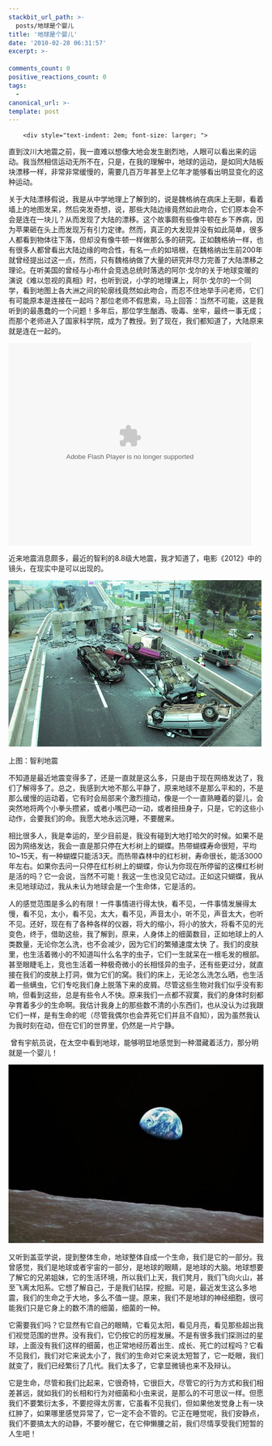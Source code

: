 ```yaml
---
stackbit_url_path: >-
  posts/地球是个婴儿
title: '地球是个婴儿'
date: '2010-02-28 06:31:57'
excerpt: >-
  
comments_count: 0
positive_reactions_count: 0
tags: 
  - 
canonical_url: >-
template: post
---
```


        <div style="text-indent: 2em; font-size: larger; ">
<p>直到汶川大地震之前，我一直难以想像大地会发生剧烈地，人眼可以看出来的运动。我当然相信运动无所不在，只是，在我的理解中，地球的运动，是如同大陆板块漂移一样，非常非常缓慢的，需要几百万年甚至上亿年才能够看出明显变化的这种运动。</p>
<p>关于大陆漂移假说，我是从中学地理上了解到的，说是魏格纳在病床上无聊，看着墙上的地图发呆，然后突发奇想，说，那些大陆边缘竟然如此吻合，它们原本会不会是连在一块儿？从而发现了大陆的漂移。这个故事颇有些像牛顿在乡下养病，因为苹果砸在头上而发现万有引力定律。然而，真正的大发现并没有如此简单，很多人都看到物体往下落，但却没有像牛顿一样做那么多的研究。正如魏格纳一样，也有很多人都曾看出大陆边缘的吻合性，有名一点的如培根，在魏格纳出生前200年就曾经提出过这一点，然而，只有魏格纳做了大量的研究并尽力完善了大陆漂移之理论。在听美国的曾经与小布什会竞选总统时落选的阿尔·戈尔的关于地球变暖的演说《难以忽视的真相》时，也听到说，小学的地理课上，阿尔·戈尔的一个同学，看到地图上各大洲之间的轮廓线竟然如此吻合，而忍不住地举手问老师，它们有可能原本是连接在一起吗？那位老师不假思索，马上回答：当然不可能，这是我听到的最愚蠢的一个问题！多年后，那位学生酗酒、吸毒、坐牢，最终一事无成；而那个老师进入了国家科学院，成为了教授。到了现在，我们都知道了，大陆原来就是连在一起的。</p>
<p><embed src="http://player.youku.com/player.php/sid/XODQwMjMzMjA=/v.swf" quality="high" width="480" height="400" align="middle" allowscriptaccess="sameDomain" type="application/x-shockwave-flash"></p>
<p>近来地震消息颇多，最近的智利的8.8级大地震，我才知道了，电影《2012》中的镜头，在现实中是可以出现的。</p>
<p><img alt="" title="" src="https://raw.githubusercontent.com/Jeff-Tian/blogengine.net/master/Source/BlogEngine/BlogEngine.NET/App_Data/files/image_278.png"></p>
<p>上图：智利地震</p>
<p>不知道是最近地震变得多了，还是一直就是这么多，只是由于现在网络发达了，我们了解得多了。总之，我感到大地不那么平静了，原来地球不是那么平和的，不是那么缓慢的运动着，它有时会局部来个激烈擅动，像是一个一直熟睡着的婴儿，会突然地将两个小拳头攒紧，或者小嘴巴动一动，或者扭扭身子，只是，它的这些小动作，会要我们的命。我愿大地永远沉睡，不要醒来。</p>
<p>相比很多人，我是幸运的，至少目前是，我没有碰到大地打哈欠的时候。如果不是因为网络发达，我会一直是那只停在大杉树上的蝴蝶。热带蝴蝶寿命很短，平均10~15天，有一种蝴蝶只能活3天。而热带森林中的红杉树，寿命很长，能活3000年左右。如果你去问一只停在红杉树上的蝴蝶，你认为你现在所停留的这棵红杉树是活的吗？它一会说，当然不可能！我这一生也没见它动过。正如这只蝴蝶，我从未见地球动过，我从未认为地球会是一个生命体，它是活的。</p>
<p>人的感觉范围是多么的有限！一件事情进行得太快，看不见，一件事情发展得太慢，看不见，太小，看不见，太大，看不见，声音太小，听不见，声音太大，也听不见。还好，现在有了各种各样的仪器，将大的缩小，将小的放大，将看不见的光变色，终于，借助这些，我了解到，原来，人身体上的细菌数目，正如地球上的人类数量，无论你怎么洗，也不会减少，因为它们的繁殖速度太快                              了。我们的皮肤里，也生活着微小的不知道叫什么名字的虫子，它们一生就呆在一根毛发的根部。甚至眼睫毛上，竞也生活着一种极奇微小的长相怪异的虫子，还有些更过分，就直接在我们的皮肤上打洞，做为它们的窝。我们的床上，无论怎么洗怎么晒，也生活着一些螨虫，它们专吃我们身上脱落下来的皮屑。尽管这些生物对我们似乎没有影响，但看到这些，总是有些令人不快。原来我们一点都不寂寞，我们的身体时刻都孕育着多少的生命啊。我估计我身上的那些数不清的小东西们，也从没认为过我跟它们一样，是有生命的呢（尽管我偶尔也会弄死它们并且不自知），因为虽然我认为我时刻在动，但在它们的世界里，仍然是一片宁静。</p>
<p>&nbsp;曾有宇航员说，在太空中看到地球，能够明显地感觉到一种潜藏着活力，那分明就是一个婴儿！</p>
<p><img alt="" title="" src="https://raw.githubusercontent.com/Jeff-Tian/blogengine.net/master/Source/BlogEngine/BlogEngine.NET/App_Data/files/image_279.png"></p>
<p>又听到盖亚学说，提到整体生命，地球整体自成一个生命，我们是它的一部分。我曾感觉，我们是地球或者宇宙的一部分，是地球的眼睛，是地球的大脑。地球想要了解它的兄弟姐妹，它的生活环境，所以我们上天，我们凳月，我们飞向火山，甚至飞离太阳系。它想了解自己，于是我们钻探，挖掘。可是，最近发生这么多地震，我们的生命之于大地，多么不值一提。原来，我们不是地球的神经细胞，很可能我们只是它身上的数不清的细菌，细菌的一种。</p>
<p>它需要我们吗？它显然有它自己的眼睛，它看见太阳，看见月亮，看见那些超出我们视觉范围的世界。没有我们，它仍按它的历程发展。不是有很多我们探测过的星球，上面没有我们这样的细菌，也正常地经历着出生、成长、死亡的过程吗？它看不见我们，我们对它来说太小了，我们的生命对它来说太短暂了，它一眨眼，我们就变了，我们已经繁衍了几代。我们太多了，它拿显微镜也来不及辩认。</p>
<p>它是生命，尽管和我们比起来，它很奇特，它很巨大，尽管它的行为方式和我们相差甚远，就如我们的长相和行为对细菌和小虫来说，是那么的不可思议一样。但愿我们不要繁衍太多，不要挖得太厉害，它虽看不见我们，但如果他发觉身上有一块红肿了，如果哪里感觉异常了，它一定不会不管的。它正在睡觉呢，我们安静点，我们不要搞太大的动静，不要吵醒它，在它伸懒腰之前，我们尽情享受我们短暂的人生吧！</p>
</div>
      